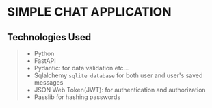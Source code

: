 # SIMPLE CHAT APPLICATION

## Technologies Used

> - Python
> - FastAPI
> - Pydantic: for data validation etc...
> - Sqlalchemy `sqlite database` for both user and user's saved messages
> - JSON Web Token(JWT): for authentication and authorization
> - Passlib for hashing passwords
